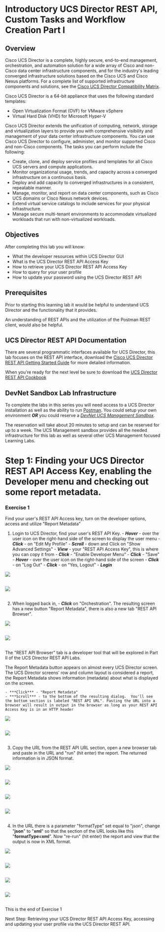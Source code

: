 # Introductory UCS Director REST API, Custom Tasks and Workflow Creation Part I

## Overview
Cisco UCS Director is a complete, highly secure, end-to-end management, orchestration, and automation solution for a wide array of Cisco and non-Cisco data center infrastructure components, and for the industry's leading converged infrastructure solutions based on the Cisco UCS and Cisco Nexus platforms. For a complete list of supported infrastructure components and solutions, see the [Cisco UCS Director Compatibility Matrix](http://www.cisco.com/c/en/us/support/servers-unified-computing/ucs-director/products-device-support-tables-list.html).

Cisco UCS Director is a 64-bit appliance that uses the following standard templates:

  - Open Virtualization Format (OVF) for VMware vSphere
  - Virtual Hard Disk (VHD) for Microsoft Hyper-V

Cisco UCS Director extends the unification of computing, network, storage and virtualization layers to provide you with comprehensive visibility and management of your data center infrastructure components. You can use Cisco UCS Director to configure, administer, and monitor supported Cisco and non-Cisco components. The tasks you can perform include the following:

  - Create, clone, and deploy service profiles and templates for all Cisco UCS servers and compute applications.
  - Monitor organizational usage, trends, and capacity across a converged infrastructure on a continuous basis.
  - Deploy and add capacity to converged infrastructures in a consistent, repeatable manner.
  - Manage, monitor, and report on data center components, such as Cisco UCS domains or Cisco Nexus network devices.
  - Extend virtual service catalogs to include services for your physical infrastructure.
  - Manage secure multi-tenant environments to accommodate virtualized workloads that run with non-virtualized workloads.

## Objectives

After completing this lab you will know:

  - What the developer resources within UCS Director GUI
  - What is the UCS Director REST API Access Key
  - How to retrieve your UCS Director REST API Access Key
  - How to query for your user profile
  - How to update your password using the UCS Director REST API

## Prerequisites
Prior to starting this learning lab it would be helpful to understand UCS Director and the functionality that it provides.

An understanding of REST APIs and the utilization of the Postman REST client, would also be helpful.

## UCS Director REST API Documentation
There are several programmatic interfaces available for UCS Director, this lab focuses on the REST API interface, download the [Cisco UCS Director REST API Getting Started Guide](https://www.cisco.com/c/en/us/td/docs/unified_computing/ucs/ucs-director/rest-api-getting-started-guide/6-5/cisco-ucs-director-REST-API-getting-started-65.html) for more detailed information.

When you're ready for the next level be sure to download the [UCS Director REST API Cookbook](https://www.cisco.com/c/en/us/td/docs/unified_computing/ucs/ucs-director/rest-api-cookbook/6-5/cisco-ucs-director-REST-API-cookbook-65.html)

## DevNet Sandbox Lab Infrastructure

To complete the labs in this series you will need access to a UCS Director installation as well as the ability to run [Postman](https://www.getpostman.com/postman). You could setup your own environment ***OR*** you could reserve a [*DevNet UCS Management Sandbox*](https://devnetsandbox.cisco.com/RM/Diagram/Index/3323b7b0-b70b-4b1e-a929-6bdbff3aac8a?diagramType=Topology).

The reservation will take about 20 minutes to setup and can be reserved for up to a week. The UCS Management sandbox provides all the needed infrastructure for this lab as well as several other UCS Management focused Learning Labs.

# Step 1: Finding your UCS Director REST API Access Key, enabling the Developer  menu and checking out some report metadata.

### Exercise 1
Find your user's REST API Access key, turn on the developer options, access and utilize "Report Metadata"

  1. Login to UCS Director, find your user's REST API Key.
    - ***Hover*** - over the user icon on the right-hand side of the screen to display the user menu
    - ***Click*** - on "Edit My Profile"
    - ***Scroll*** - down and Click on "Show Advanced Settings"
    - ***View*** - your "REST API Access Key", this is where you can copy it from
    - ***Click*** - "Enable Developer Menu"
    - ***Click*** - "Save"
    - ***Hover*** - over the user icon on the right-hand side of the screen
    - ***Click*** - on "Log Out"
    - ***Click*** - on "Yes, Logout"
    - ***Login***

  ![](/posts/files/ucsd-rest-api-101/assets/images/ucsd-rest-api-101-01.jpg)<br/><br/>

  ![](assets/images/ucsd-rest-api-101-01.jpg)<br/><br/>

  2. When logged back in,
    - ***Click*** on "Orchestration".
    The resulting screen has a new button "Report Metadata", there is also a new tab "REST API Browser".

  ![](/posts/files/ucsd-rest-api-101/assets/images/ucsd-rest-api-101-02.jpg)<br/><br/>

  ![](assets/images/ucsd-rest-api-101-02.jpg)<br/><br/>

  The "REST API Browser" tab is a developer tool that will be explored in Part II of the UCS Director REST API Labs.

  The Report Metadata button appears on almost every UCS Director screen.  The UCS Director screens' row and column layout is considered a report, the Report Metadata shows information (metadata) about what is displayed on the screen.

    - ***Click*** - "Report Metadata"
    - ***Scroll*** - to the bottom of the resulting dialog.  You'll see the bottom section is labeled "REST API URL". Pasting the URL into a browser will result in output in the browser as long as your REST API Access Key is in an HTTP header

  ![](/posts/files/ucsd-rest-api-101/assets/images/ucsd-rest-api-101-03.jpg)<br/><br/>

  ![](assets/images/ucsd-rest-api-101-03.jpg)<br/><br/>

  3. Copy the URL from the REST API URL section, open a new browser tab and paste in the URL and "run" (hit enter) the report. The returned information is in JSON format.

  ![](/posts/files/ucsd-rest-api-101/assets/images/ucsd-rest-api-101-04.jpg)<br/><br/>

  ![](assets/images/ucsd-rest-api-101-04.jpg)<br/><br/>

  ![](/posts/files/ucsd-rest-api-101/assets/images/ucsd-rest-api-101-05.jpg)<br/><br/>

  ![](assets/images/ucsd-rest-api-101-05.jpg)<br/><br/>

  4. In the URL there is a parameter "formatType" set equal to "json", change "**json**" to "**xml**" so that the section of the URL looks like this "**formatType=xml**". Now "re-run" (hit enter) the report and view that the output is now in XML format.

  ![](/posts/files/ucsd-rest-api-101/assets/images/ucsd-rest-api-101-05.jpg)<br/><br/>

  ![](assets/images/ucsd-rest-api-101-05.jpg)<br/><br/>

  ![](/posts/files/ucsd-rest-api-101/assets/images/ucsd-rest-api-101-06.jpg)<br/><br/>

  ![](assets/images/ucsd-rest-api-101-06.jpg)<br/><br/>

  This is the end of Exercise 1

Next Step: Retrieving your UCS Director REST API Access Key, accessing and updating your user profile via the UCS Director REST API.
